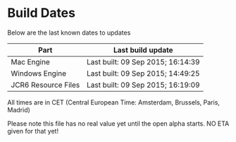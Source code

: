 # Build Dates

Below are the last known dates to updates

Part | Last build update
-----|-----
Mac Engine | Last built: 09 Sep 2015; 16:14:39
Windows Engine | Last built: 09 Sep 2015; 14:49:25
JCR6 Resource Files | Last built: 09 Sep 2015; 16:19:09
All times are in CET (Central European Time: Amsterdam, Brussels, Paris, Madrid)


Please note this file has no real value yet until the open alpha starts. NO ETA given for that yet!
